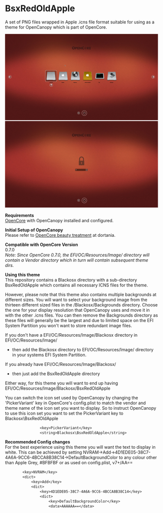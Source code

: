 # BsxRedOldApple
A set of PNG files wrapped in Apple .icns file format suitable for using as a theme for OpenCanopy which is part of OpenCore.

<img src="https://github.com/blackosx/BsxRedOldApple/blob/main/preview_ui.jpg" alt="theme_preview" border="0">

<img src="https://github.com/blackosx/BsxRedOldApple/blob/main/preview_password.jpg" alt="theme_preview" border="0">

**Requirements**<br>
[OpenCore](https://github.com/acidanthera/OpenCorePkg) with OpenCanopy installed and configured.

**Initial Setup of OpenCanopy**<br>
Please refer to [OpenCore beauty treatment](https://dortania.github.io/OpenCore-Post-Install/cosmetic/gui.html#setting-up-opencore-s-gui) at dortania.

**Compatible with OpenCore Version**<br>
0.7.0<br>
*Note: Since OpenCore 0.7.0, the EFI/OC/Resources/Image/ directory will contain a Vendor directory which in turn will contain subsequent theme dirs.*


**Using this theme**<br>
This repository contains a Blackosx directory with a sub-directory BsxRedOldApple which contains all necessary ICNS files for the theme.

However, please note that this theme also contains multiple backgrounds at different sizes. You will want to select your background image from the thirteen different sized files in the /Blackosx/Backgrounds directory. Choose the one for your display resolution that OpenCanopy uses and move it in with the other .icns files. You can then remove the Backgrounds directory as these files will generally be the largest and due to limited space on the EFI System Partition you won't want to store redundant image files.

If you don't have a EFI/OC/Resources/Image/Blackosx directory in EFI/OC/Resources/Image/<br>
- then add the Blackosx directory to EFI/OC/Resources/Image/ directory in your systems EFI System Partition.

If you already have EFI/OC/Resources/Image/Blackosx/<br>
- then just add the BsxRedOldApple directory

Either way, for this theme you will want to end up having
EFI/OC/Resources/Image/Blackosx/BsxRedOldApple

You can switch the icon set used by OpenCanopy by changing the 'PickerVariant' key in OpenCore's config.plist to match the vendor and theme name of the icon set you want to display. So to instruct OpenCanopy to use this icon set you want to set the PickerVariant key to Blackosx\BsxRedOldApple

```
                <key>PickerVariant</key>
                <string>Blackosx\BsxRedOldApple</string>
```

**Recommended Config changes**<br>
For the best experience using this theme you will want the text to display in white. This can be achieved by setting NVRAM->Add->4D1EDE05-38C7-4A6A-9CC6-4BCCA8B38C14->DefaultBackgroundColor to any colour other than Apple Grey, #BFBFBF or as used on config.plist, v7+/AA==

```
        <key>NVRAM</key>
        <dict>
            <key>Add</key>
            <dict>
                <key>4D1EDE05-38C7-4A6A-9CC6-4BCCA8B38C14</key>
                <dict>
                    <key>DefaultBackgroundColor</key>
                    <data>AAAAAA==</data>
```
